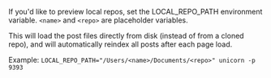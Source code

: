 If you'd like to preview local repos, set the LOCAL_REPO_PATH environment variable. `<name>` and `<repo>` are placeholder variables.

This will load the post files directly from disk (instead of from a cloned repo), and will automatically reindex all posts after each page load.

Example: `LOCAL_REPO_PATH="/Users/<name>/Documents/<repo>" unicorn -p 9393`